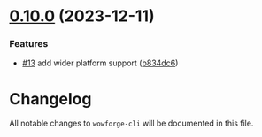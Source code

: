 # [0.10.0](https://github.com/m-triassi/wowforge-cli/compare/v0.9.0...v0.10.0) (2023-12-11)


### Features

* [#13](https://github.com/m-triassi/wowforge-cli/issues/13) add wider platform support ([b834dc6](https://github.com/m-triassi/wowforge-cli/commit/b834dc639c36f1d7d2aabcae6f1f85e9ba58cc54))



# Changelog

All notable changes to `wowforge-cli` will be documented in this file.
